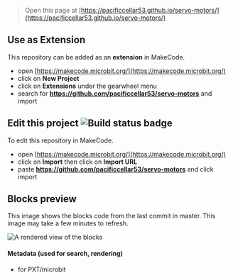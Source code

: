 
> Open this page at [https://pacificcellar53.github.io/servo-motors/](https://pacificcellar53.github.io/servo-motors/)

## Use as Extension

This repository can be added as an **extension** in MakeCode.

* open [https://makecode.microbit.org/](https://makecode.microbit.org/)
* click on **New Project**
* click on **Extensions** under the gearwheel menu
* search for **https://github.com/pacificcellar53/servo-motors** and import

## Edit this project ![Build status badge](https://github.com/pacificcellar53/servo-motors/workflows/MakeCode/badge.svg)

To edit this repository in MakeCode.

* open [https://makecode.microbit.org/](https://makecode.microbit.org/)
* click on **Import** then click on **Import URL**
* paste **https://github.com/pacificcellar53/servo-motors** and click import

## Blocks preview

This image shows the blocks code from the last commit in master.
This image may take a few minutes to refresh.

![A rendered view of the blocks](https://github.com/pacificcellar53/servo-motors/raw/master/.github/makecode/blocks.png)

#### Metadata (used for search, rendering)

* for PXT/microbit
<script src="https://makecode.com/gh-pages-embed.js"></script><script>makeCodeRender("{{ site.makecode.home_url }}", "{{ site.github.owner_name }}/{{ site.github.repository_name }}");</script>
